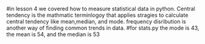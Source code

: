 #in lesson 4 we covered how to measure statistical data in python. Central tendency is the mathmatic terminlogoy that applies stragies to calculate central tendency like mean,median, and mode. frequency disribution is another way of finding common trends in data. 
#for stats.py the mode is 43, the mean is 54, and the median is 53
